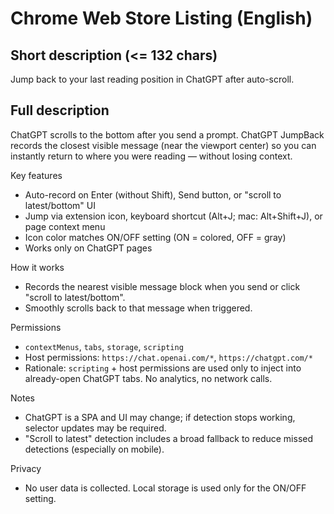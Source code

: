 # Chrome Web Store Listing (English)

## Short description (<= 132 chars)
Jump back to your last reading position in ChatGPT after auto-scroll.

## Full description
ChatGPT scrolls to the bottom after you send a prompt. ChatGPT JumpBack records the closest visible message (near the viewport center) so you can instantly return to where you were reading — without losing context.

Key features
- Auto-record on Enter (without Shift), Send button, or "scroll to latest/bottom" UI
- Jump via extension icon, keyboard shortcut (Alt+J; mac: Alt+Shift+J), or page context menu
- Icon color matches ON/OFF setting (ON = colored, OFF = gray)
- Works only on ChatGPT pages

How it works
- Records the nearest visible message block when you send or click "scroll to latest/bottom".
- Smoothly scrolls back to that message when triggered.

Permissions
- `contextMenus`, `tabs`, `storage`, `scripting`
- Host permissions: `https://chat.openai.com/*`, `https://chatgpt.com/*`
- Rationale: `scripting` + host permissions are used only to inject into already-open ChatGPT tabs. No analytics, no network calls.

Notes
- ChatGPT is a SPA and UI may change; if detection stops working, selector updates may be required.
- "Scroll to latest" detection includes a broad fallback to reduce missed detections (especially on mobile).

Privacy
- No user data is collected. Local storage is used only for the ON/OFF setting.
